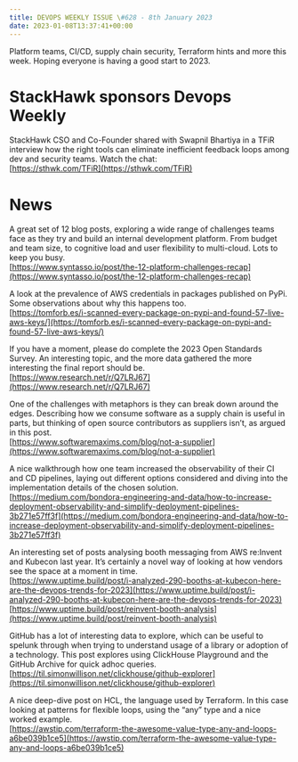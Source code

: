 ```yaml
---
title: DEVOPS WEEKLY ISSUE \#628 - 8th January 2023 
date: 2023-01-08T13:37:41+00:00
---
```


Platform teams, CI/CD, supply chain security, Terraform hints and more this week. Hoping everyone is having a good start to 2023.


StackHawk sponsors Devops Weekly
============================

StackHawk CSO and Co-Founder shared with Swapnil Bhartiya in a TFiR interview how the right tools can eliminate inefficient feedback loops among dev and security teams. Watch the chat:
<br>[https://sthwk.com/TFiR](https://sthwk.com/TFiR)


News
====

A great set of 12 blog posts, exploring a wide range of challenges teams face as they try and build an internal development platform. From budget and team size, to cognitive load and user flexibility to multi-cloud. Lots to keep you busy.
<br>[https://www.syntasso.io/post/the-12-platform-challenges-recap](https://www.syntasso.io/post/the-12-platform-challenges-recap)


A look at the prevalence of AWS credentials in packages published on PyPi. Some observations about why this happens too.
<br>[https://tomforb.es/i-scanned-every-package-on-pypi-and-found-57-live-aws-keys/](https://tomforb.es/i-scanned-every-package-on-pypi-and-found-57-live-aws-keys/)


If you have a moment, please do complete the 2023 Open Standards Survey. An interesting topic, and the more data gathered the more interesting the final report should be.
<br>[https://www.research.net/r/Q7LRJ67](https://www.research.net/r/Q7LRJ67)


One of the challenges with metaphors is they can break down around the edges. Describing how we consume software as a supply chain is useful in parts, but thinking of open source contributors as suppliers isn’t, as argued in this post.
<br>[https://www.softwaremaxims.com/blog/not-a-supplier](https://www.softwaremaxims.com/blog/not-a-supplier)


A nice walkthrough how one team increased the observability of their CI and CD pipelines, laying out different options considered and diving into the implementation details of the chosen solution.
<br>[https://medium.com/bondora-engineering-and-data/how-to-increase-deployment-observability-and-simplify-deployment-pipelines-3b271e57ff3f](https://medium.com/bondora-engineering-and-data/how-to-increase-deployment-observability-and-simplify-deployment-pipelines-3b271e57ff3f)


An interesting set of posts analysing booth messaging from AWS re:Invent and Kubecon last year. It’s certainly a novel way of looking at how vendors see the space at a moment in time.
<br>[https://www.uptime.build/post/i-analyzed-290-booths-at-kubecon-here-are-the-devops-trends-for-2023](https://www.uptime.build/post/i-analyzed-290-booths-at-kubecon-here-are-the-devops-trends-for-2023)
<br>[https://www.uptime.build/post/reinvent-booth-analysis](https://www.uptime.build/post/reinvent-booth-analysis)


GitHub has a lot of interesting data to explore, which can be useful to spelunk through when trying to understand usage of a library or adoption of a technology. This post explores using ClickHouse Playground  and the GitHub Archive for quick adhoc queries.
<br>[https://til.simonwillison.net/clickhouse/github-explorer](https://til.simonwillison.net/clickhouse/github-explorer)


A nice deep-dive post on HCL, the language used by Terraform. In this case looking at patterns for flexible loops, using the “any” type and a nice worked example.
<br>[https://awstip.com/terraform-the-awesome-value-type-any-and-loops-a6be039b1ce5](https://awstip.com/terraform-the-awesome-value-type-any-and-loops-a6be039b1ce5)





